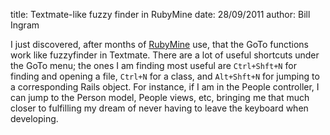 title: Textmate-like fuzzy finder in RubyMine
date: 28/09/2011
author: Bill Ingram

I just discovered, after months of [RubyMine](http://www.jetbrains.com/ruby/ "JetBrains RubyMine") use, that the GoTo functions work like fuzzyfinder in Textmate. There are a lot of useful shortcuts under the GoTo menu; the ones I am finding most useful are `Ctrl+Shft+N` for finding and opening a file, `Ctrl+N` for a class, and `Alt+Shft+N` for jumping to a corresponding Rails object. For instance, if I am in the People controller, I can jump to the Person model, People views, etc, bringing me that much closer to fulfilling my dream of never having to leave the keyboard when developing. 
